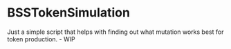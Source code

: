 # BSSTokenSimulation
Just a simple script that helps with finding out what mutation works best for token production. - WIP
